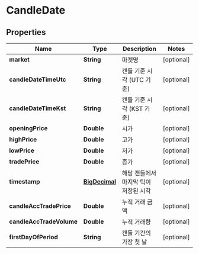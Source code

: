 
# CandleDate

## Properties
Name | Type | Description | Notes
------------ | ------------- | ------------- | -------------
**market** | **String** | 마켓명 |  [optional]
**candleDateTimeUtc** | **String** | 캔들 기준 시각 (UTC 기준) |  [optional]
**candleDateTimeKst** | **String** | 캔들 기준 시각 (KST 기준) |  [optional]
**openingPrice** | **Double** | 시가 |  [optional]
**highPrice** | **Double** | 고가 |  [optional]
**lowPrice** | **Double** | 저가 |  [optional]
**tradePrice** | **Double** | 종가 |  [optional]
**timestamp** | [**BigDecimal**](BigDecimal.md) | 해당 캔들에서 마지막 틱이 저장된 시각 |  [optional]
**candleAccTradePrice** | **Double** | 누적 거래 금액 |  [optional]
**candleAccTradeVolume** | **Double** | 누적 거래량 |  [optional]
**firstDayOfPeriod** | **String** | 캔들 기간의 가장 첫 날 |  [optional]



